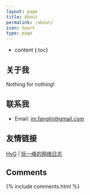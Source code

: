 ```yaml
---
layout: page
title: About
permalink: /about/
icon: heart
type: page
---
```


* content
{:toc}

## 关于我

Nothing for nothing!
<!-- <iframe src="https://githubbadge.appspot.com/gaohaoyang?s=1" style="border: 0;height: 142px;width: 200px;overflow: hidden;" frameBorder="0"></iframe> -->

## 联系我

* Email: im.fanglin@gmail.com

## 友情链接

[HyG](https://gaohaoyang.github.io/) \| [阮一峰的网络日志](https://www.ruanyifeng.com/blog/)

## Comments

{% include comments.html %}
